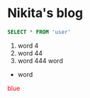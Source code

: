 # Nikita's blog
```SQL
SELECT * FROM 'user'

```  
1. word 4
2. word 44
3. word 444
word
* word 
<p style="color: red">blue</p>